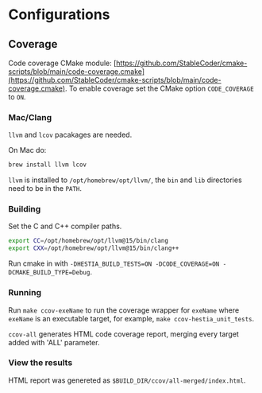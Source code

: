 # Configurations

## Coverage

Code coverage CMake module: [https://github.com/StableCoder/cmake-scripts/blob/main/code-coverage.cmake](https://github.com/StableCoder/cmake-scripts/blob/main/code-coverage.cmake). To enable coverage set the CMake option `CODE_COVERAGE` to `ON`.

### Mac/Clang

`llvm` and `lcov` pacakages are needed.

On Mac do:

```bash
brew install llvm lcov
```

`llvm` is installed to `/opt/homebrew/opt/llvm/`, the `bin` and `lib` directories need to be in the `PATH`.

### Building

Set the C and C++ compiler paths.

```bash
export CC=/opt/homebrew/opt/llvm@15/bin/clang
export CXX=/opt/homebrew/opt/llvm@15/bin/clang++
```

Run cmake in with `-DHESTIA_BUILD_TESTS=ON -DCODE_COVERAGE=ON -DCMAKE_BUILD_TYPE=Debug`.

### Running

Run `make ccov-exeName` to run the coverage wrapper for `exeName` where `exeName` is an executable target, for example, `make ccov-hestia_unit_tests`. 

`ccov-all` generates HTML code coverage report, merging every target added with 'ALL' parameter.

### View the results

HTML report was genereted as `$BUILD_DIR/ccov/all-merged/index.html`.

